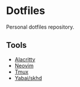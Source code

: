Dotfiles
========

Personal dotfiles repository.

Tools
-----

- [Alacritty](https://alacritty.org/)
- [Neovim](https://neovim.io/)
- [Tmux](https://github.com/tmux/tmux)
- [Yabai/skhd](https://github.com/koekeishiya/yabai)
